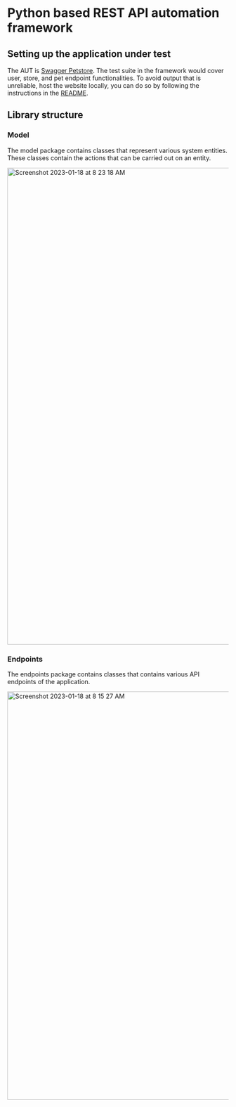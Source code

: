 # Python based REST API automation framework

## Setting up the application under test

The AUT is [Swagger Petstore](https://petstore3.swagger.io). The test suite in the framework would cover user, store, and pet endpoint functionalities. 
To avoid output that is unreliable, host the website locally, you can do so by following the instructions in the [README](https://github.com/swagger-api/swagger-petstore/blob/master/README.md).

## Library structure

### Model
The model package contains classes that represent various system entities. These classes contain the actions that can be carried out on an entity.

<img width="1086" alt="Screenshot 2023-01-18 at 8 23 18 AM" src="https://user-images.githubusercontent.com/36999492/213071779-019eb016-855e-44a1-8ee9-aefbee774975.png">


### Endpoints
The endpoints package contains classes that contains various API endpoints of the application.

<img width="930" alt="Screenshot 2023-01-18 at 8 15 27 AM" src="https://user-images.githubusercontent.com/36999492/213071798-d2c38f9b-40da-4fd6-91bc-469b3f7f3fc5.png">
